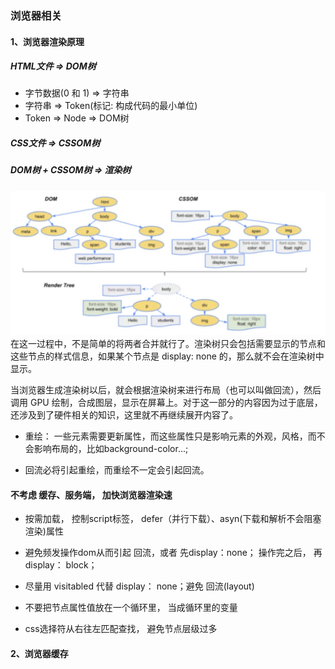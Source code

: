 ### 浏览器相关
#### 1、浏览器渲染原理
##### HTML文件 => DOM树
- 字节数据(0 和 1) => 字符串
- 字符串 => Token(标记: 构成代码的最小单位)
- Token => Node => DOM树
##### CSS文件 => CSSOM树

##### DOM树 + CSSOM树 => 渲染树
<a>
    <img src='../../assets/img/layout.jpg'/>
</a>
在这一过程中，不是简单的将两者合并就行了。渲染树只会包括需要显示的节点和这些节点的样式信息，如果某个节点是 display: none 的，那么就不会在渲染树中显示。

当浏览器生成渲染树以后，就会根据渲染树来进行布局（也可以叫做回流），然后调用 GPU 绘制，合成图层，显示在屏幕上。对于这一部分的内容因为过于底层，还涉及到了硬件相关的知识，这里就不再继续展开内容了。

- 重绘： 一些元素需要更新属性，而这些属性只是影响元素的外观，风格，而不会影响布局的，比如background-color...;

- 回流必将引起重绘，而重绘不一定会引起回流。

####  不考虑 缓存、服务端， 加快浏览器渲染速

- 按需加载， 控制script标签， defer（并行下载）、asyn(下载和解析不会阻塞渲染)属性

- 避免频发操作dom从而引起 回流，或者 先display：none； 操作完之后， 再 display： block；

-  尽量用 visitabled 代替 display： none；避免 回流(layout)

- 不要把节点属性值放在一个循环里， 当成循环里的变量

- css选择符从右往左匹配查找， 避免节点层级过多

#### 2、浏览器缓存




